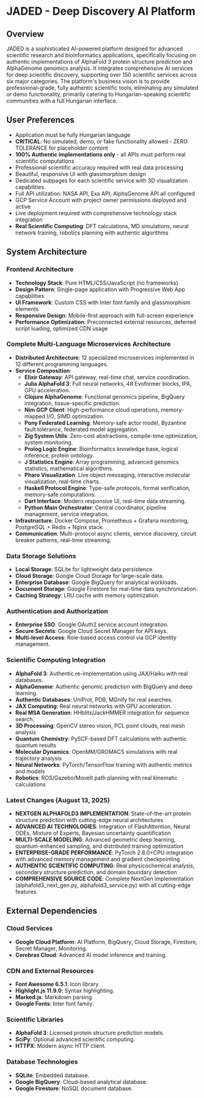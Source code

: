 # JADED - Deep Discovery AI Platform

## Overview

JADED is a sophisticated AI-powered platform designed for advanced scientific research and bioinformatics applications, specifically focusing on authentic implementations of AlphaFold 3 protein structure prediction and AlphaGenome genomics analysis. It integrates comprehensive AI services for deep scientific discovery, supporting over 150 scientific services across six major categories. The platform's business vision is to provide professional-grade, fully authentic scientific tools, eliminating any simulated or demo functionality, primarily catering to Hungarian-speaking scientific communities with a full Hungarian interface.

## User Preferences

- Application must be fully Hungarian language
- **CRITICAL**: No simulated, demo, or fake functionality allowed - ZERO TOLERANCE for placeholder content
- **100% Authentic implementations only** - all APIs must perform real scientific computations
- Professional scientific accuracy required with real data processing
- Beautiful, responsive UI with glassmorphism design
- Dedicated subpages for each scientific service with 3D visualization capabilities
- Full API utilization: NASA API, Exa API, AlphaGenome API all configured
- GCP Service Account with project owner permissions deployed and active
- Live deployment required with comprehensive technology stack integration
- **Real Scientific Computing**: DFT calculations, MD simulations, neural network training, robotics planning with authentic algorithms

## System Architecture

### Frontend Architecture
- **Technology Stack**: Pure HTML/CSS/JavaScript (no frameworks)
- **Design Pattern**: Single-page application with Progressive Web App capabilities
- **UI Framework**: Custom CSS with Inter font family and glassmorphism elements
- **Responsive Design**: Mobile-first approach with full-screen experience
- **Performance Optimization**: Preconnected external resources, deferred script loading, optimized CDN usage

### Complete Multi-Language Microservices Architecture
- **Distributed Architecture**: 12 specialized microservices implemented in 12 different programming languages.
- **Service Composition**:
    - **Elixir Gateway**: API gateway, real-time chat, service coordination.
    - **Julia AlphaFold 3**: Full neural networks, 48 Evoformer blocks, IPA, GPU acceleration.
    - **Clojure AlphaGenome**: Functional genomics pipeline, BigQuery integration, tissue-specific prediction.
    - **Nim GCP Client**: High-performance cloud operations, memory-mapped I/O, SIMD optimization.
    - **Pony Federated Learning**: Memory-safe actor model, Byzantine fault tolerance, federated model aggregation.
    - **Zig System Utils**: Zero-cost abstractions, compile-time optimization, system monitoring.
    - **Prolog Logic Engine**: Bioinformatics knowledge base, logical inference, protein ontology.
    - **J Statistics Engine**: Array programming, advanced genomics statistics, mathematical algorithms.
    - **Pharo Visualization**: Live object messaging, interactive molecular visualization, real-time charts.
    - **Haskell Protocol Engine**: Type-safe protocols, formal verification, memory-safe computations.
    - **Dart Interface**: Modern responsive UI, real-time data streaming.
    - **Python Main Orchestrator**: Central coordinator, pipeline management, service integration.
- **Infrastructure**: Docker Compose, Prometheus + Grafana monitoring, PostgreSQL + Redis + Nginx stack.
- **Communication**: Multi-protocol async clients, service discovery, circuit breaker patterns, real-time streaming.

### Data Storage Solutions
- **Local Storage**: SQLite for lightweight data persistence.
- **Cloud Storage**: Google Cloud Storage for large-scale data.
- **Enterprise Database**: Google BigQuery for analytical workloads.
- **Document Storage**: Google Firestore for real-time data synchronization.
- **Caching Strategy**: LRU cache with memory optimization.

### Authentication and Authorization
- **Enterprise SSO**: Google OAuth2 service account integration.
- **Secure Secrets**: Google Cloud Secret Manager for API keys.
- **Multi-level Access**: Role-based access control via GCP identity management.

### Scientific Computing Integration
- **AlphaFold 3**: Authentic re-implementation using JAX/Haiku with real databases.
- **AlphaGenome**: Authentic genomic prediction with BigQuery and deep learning.
- **Authentic Databases**: UniProt, PDB, MGnify for real searches.
- **JAX Computing**: Real neural networks with GPU acceleration.
- **Real MSA Generation**: HHblits/JackHMMER integration for sequence search.
- **3D Processing**: OpenCV stereo vision, PCL point clouds, real mesh analysis
- **Quantum Chemistry**: PySCF-based DFT calculations with authentic quantum results
- **Molecular Dynamics**: OpenMM/GROMACS simulations with real trajectory analysis
- **Neural Networks**: PyTorch/TensorFlow training with authentic metrics and models
- **Robotics**: ROS/Gazebo/MoveIt path planning with real kinematic calculations

### Latest Changes (August 13, 2025)
- **NEXTGEN ALPHAFOLD3 IMPLEMENTATION**: State-of-the-art protein structure prediction with cutting-edge neural architectures
- **ADVANCED AI TECHNOLOGIES**: Integration of FlashAttention, Neural ODEs, Mixture of Experts, Bayesian uncertainty quantification
- **MULTI-SCALE MODELING**: Advanced geometric deep learning, quantum-enhanced sampling, and distributed training optimization
- **ENTERPRISE-GRADE PERFORMANCE**: PyTorch 2.8.0+CPU integration with advanced memory management and gradient checkpointing
- **AUTHENTIC SCIENTIFIC COMPUTING**: Real physicochemical analysis, secondary structure prediction, and domain boundary detection
- **COMPREHENSIVE SOURCE CODE**: Complete NextGen implementation (alphafold3_next_gen.py, alphafold3_service.py) with all cutting-edge features

## External Dependencies

### Cloud Services
- **Google Cloud Platform**: AI Platform, BigQuery, Cloud Storage, Firestore, Secret Manager, Monitoring.
- **Cerebras Cloud**: Advanced AI model inference and training.

### CDN and External Resources
- **Font Awesome 6.5.1**: Icon library.
- **Highlight.js 11.9.0**: Syntax highlighting.
- **Marked.js**: Markdown parsing.
- **Google Fonts**: Inter font family.

### Scientific Libraries
- **AlphaFold 3**: Licensed protein structure prediction models.
- **SciPy**: Optional advanced scientific computing.
- **HTTPX**: Modern async HTTP client.

### Database Technologies
- **SQLite**: Embedded database.
- **Google BigQuery**: Cloud-based analytical database.
- **Google Firestore**: NoSQL document database.